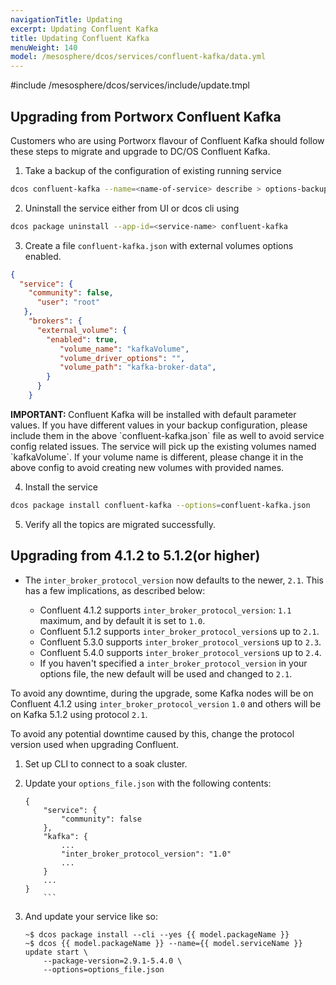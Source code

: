 ```yaml
---
navigationTitle: Updating 
excerpt: Updating Confluent Kafka
title: Updating Confluent Kafka
menuWeight: 140
model: /mesosphere/dcos/services/confluent-kafka/data.yml
---
```


#include /mesosphere/dcos/services/include/update.tmpl

## Upgrading from Portworx Confluent Kafka
Customers who are using Portworx flavour of Confluent Kafka should follow these steps to migrate and upgrade to DC/OS Confluent Kafka.

1. Take a backup of the configuration of existing running service
```bash
dcos confluent-kafka --name=<name-of-service> describe > options-backup.json
```

2. Uninstall the service either from UI or dcos cli using
```bash
dcos package uninstall --app-id=<service-name> confluent-kafka
```

3. Create a file `confluent-kafka.json` with external volumes options enabled.
```json
{
  "service": {
    "community": false,
      "user": "root"
   },
    "brokers": {
      "external_volume": {
        "enabled": true,
           "volume_name": "kafkaVolume",
           "volume_driver_options": "",
           "volume_path": "kafka-broker-data",
        }
      }
    }
```
<p class="message--important"><strong>IMPORTANT: </strong>Confluent Kafka will be installed with default parameter values. If you have different values in your backup configuration, please include them in the above `confluent-kafka.json` file as well to avoid service config related issues. The service will pick up the existing volumes named `kafkaVolume`. If your volume name is different, please change it in the above config to avoid creating new volumes with provided names.</p>

4. Install the service
```bash
dcos package install confluent-kafka --options=confluent-kafka.json
```

5. Verify all the topics are migrated successfully. 


## Upgrading from 4.1.2 to 5.1.2(or higher)
  
* The `inter_broker_protocol_version` now defaults to the newer, `2.1`. This has a few implications, as described below:

  - Confluent 4.1.2 supports `inter_broker_protocol_version`: `1.1` maximum, and by default it is set to `1.0`.
  - Confluent 5.1.2 supports `inter_broker_protocol_version`s up to `2.1`. 
  - Confluent 5.3.0 supports `inter_broker_protocol_version`s up to `2.3`.
  - Confluent 5.4.0 supports `inter_broker_protocol_version`s up to `2.4`.
  - If you haven't specified a `inter_broker_protocol_version` in your options file, the new default will be used and changed to `2.1`.

To avoid any downtime, during the upgrade, some Kafka nodes will be on Confluent 4.1.2 using `inter_broker_protocol_version` `1.0` and others will be on Kafka 5.1.2 using protocol `2.1`.

To avoid any potential downtime caused by this, change the protocol version used when upgrading Confluent.

1. Set up CLI to connect to a soak cluster.
1. Update your `options_file.json` with the following contents:

	```
	{
		"service": {
			"community": false
		},
		"kafka": {
			...
			"inter_broker_protocol_version": "1.0"
			...
		}
		...
	}
		```

1. And update your service like so:

	```
	~$ dcos package install --cli --yes {{ model.packageName }}
	~$ dcos {{ model.packageName }} --name={{ model.serviceName }} update start \
		--package-version=2.9.1-5.4.0 \
		--options=options_file.json
	```
